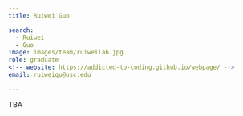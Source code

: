 ```yaml
---
title: Ruiwei Guo

search:
  - Ruiwei
  - Guo
image: images/team/ruiweilab.jpg
role: graduate
<!-- website: https://addicted-to-coding.github.io/webpage/ -->
email: ruiweigu@usc.edu

---
```


TBA
